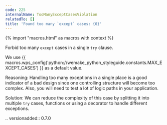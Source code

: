 ```yaml
---
code: 225
internalName: TooManyExceptCasesViolation
relatedTo: []
title: 'Found too many `except` cases: {0}'
---
```


{% import "macros.html" as macros with context %}

Forbid too many `except` cases in a single `try` clause.

We use {{ macros.wps_config('python://wemake_python_styleguide.constants.MAX_EXCEPT_CASES') }} as
a default value.

Reasoning: Handling too many exceptions in a single place is a good
indicator of a bad design since one controlling structure will become
too complex. Also, you will need to test a lot of logic paths in your
application.

Solution: We can reduce the complexity of this case by splitting it into
multiple `try` cases, functions or using a decorator to handle different
exceptions.

.. versionadded:: 0.7.0
